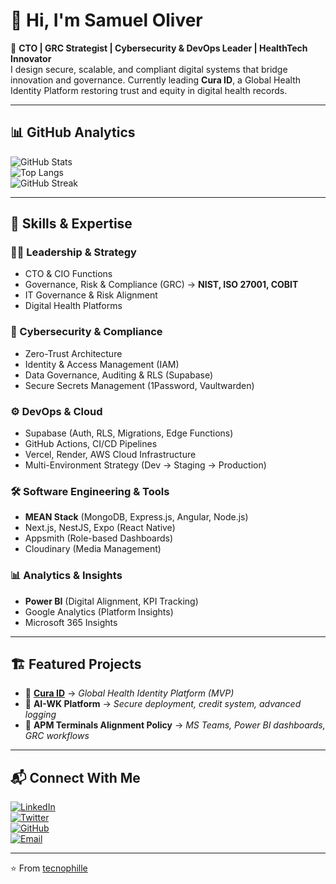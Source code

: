# 👋 Hi, I'm Samuel Oliver  

🚀 **CTO | GRC Strategist | Cybersecurity & DevOps Leader | HealthTech Innovator**  
I design secure, scalable, and compliant digital systems that bridge innovation and governance. Currently leading **Cura ID**, a Global Health Identity Platform restoring trust and equity in digital health records.  

---

## 📊 GitHub Analytics
![GitHub Stats](https://github-readme-stats.vercel.app/api?username=tecnophille&show_icons=true&theme=radical)  
![Top Langs](https://github-readme-stats.vercel.app/api/top-langs/?username=tecnophille&layout=compact&theme=radical)  
![GitHub Streak](https://github-readme-streak-stats.herokuapp.com/?user=tecnophille&theme=radical)  

---

## 🧩 Skills & Expertise  

### 👨‍💻 Leadership & Strategy  
- CTO & CIO Functions  
- Governance, Risk & Compliance (GRC) → **NIST, ISO 27001, COBIT**  
- IT Governance & Risk Alignment  
- Digital Health Platforms  

### 🔐 Cybersecurity & Compliance  
- Zero-Trust Architecture  
- Identity & Access Management (IAM)  
- Data Governance, Auditing & RLS (Supabase)  
- Secure Secrets Management (1Password, Vaultwarden)  

### ⚙️ DevOps & Cloud  
- Supabase (Auth, RLS, Migrations, Edge Functions)  
- GitHub Actions, CI/CD Pipelines  
- Vercel, Render, AWS Cloud Infrastructure  
- Multi-Environment Strategy (Dev → Staging → Production)  

### 🛠️ Software Engineering & Tools  
- **MEAN Stack** (MongoDB, Express.js, Angular, Node.js)  
- Next.js, NestJS, Expo (React Native)  
- Appsmith (Role-based Dashboards)  
- Cloudinary (Media Management)  

### 📊 Analytics & Insights  
- **Power BI** (Digital Alignment, KPI Tracking)  
- Google Analytics (Platform Insights)  
- Microsoft 365 Insights  

---

## 🏗️ Featured Projects  

- 🔹 [**Cura ID**](https://letscura.com) → *Global Health Identity Platform (MVP)*  
- 🔹 **AI-WK Platform** → *Secure deployment, credit system, advanced logging*  
- 🔹 **APM Terminals Alignment Policy** → *MS Teams, Power BI dashboards, GRC workflows*  

---

## 📬 Connect With Me  
[![LinkedIn](https://img.shields.io/badge/LinkedIn-blue?style=flat&logo=linkedin)](https://linkedin.com/in/tecnophille)  
[![Twitter](https://img.shields.io/badge/Twitter-1DA1F2?style=flat&logo=twitter&logoColor=white)](https://x.com/tecnophille)  
[![GitHub](https://img.shields.io/badge/GitHub-black?style=flat&logo=github)](https://github.com/tecnophille)  
[![Email](https://img.shields.io/badge/Email-D14836?style=flat&logo=gmail&logoColor=white)](mailto:hello@letscura.com)  

---

⭐️ From [tecnophille](https://github.com/tecnophille)  
